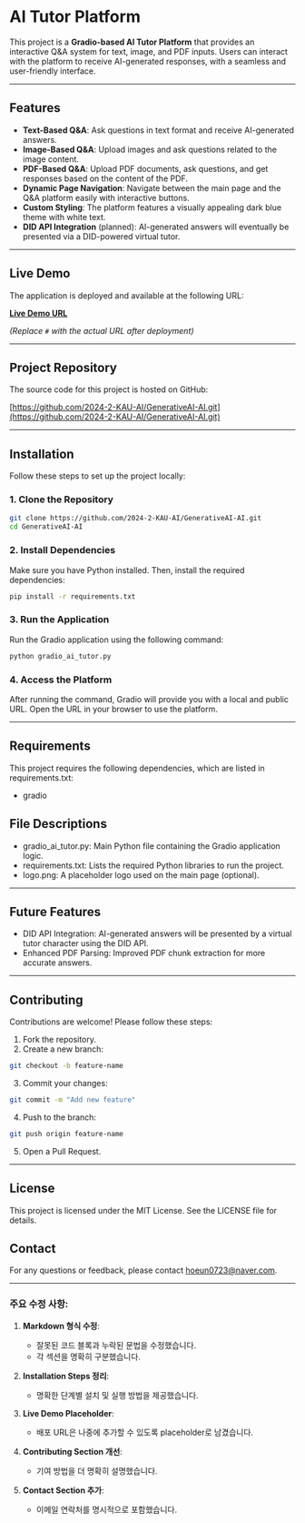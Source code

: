 # AI Tutor Platform

This project is a **Gradio-based AI Tutor Platform** that provides an interactive Q&A system for text, image, and PDF inputs. Users can interact with the platform to receive AI-generated responses, with a seamless and user-friendly interface.

---

## Features

- **Text-Based Q&A**: Ask questions in text format and receive AI-generated answers.
- **Image-Based Q&A**: Upload images and ask questions related to the image content.
- **PDF-Based Q&A**: Upload PDF documents, ask questions, and get responses based on the content of the PDF.
- **Dynamic Page Navigation**: Navigate between the main page and the Q&A platform easily with interactive buttons.
- **Custom Styling**: The platform features a visually appealing dark blue theme with white text.
- **DID API Integration** (planned): AI-generated answers will eventually be presented via a DID-powered virtual tutor.

---

## Live Demo

The application is deployed and available at the following URL:

**[Live Demo URL](#)**

_(Replace `#` with the actual URL after deployment)_

---

## Project Repository

The source code for this project is hosted on GitHub:

[https://github.com/2024-2-KAU-AI/GenerativeAI-AI.git](https://github.com/2024-2-KAU-AI/GenerativeAI-AI.git)

---

## Installation

Follow these steps to set up the project locally:

### 1. Clone the Repository
```bash
git clone https://github.com/2024-2-KAU-AI/GenerativeAI-AI.git
cd GenerativeAI-AI
```
### 2. Install Dependencies
Make sure you have Python installed. Then, install the required dependencies:
```bash
pip install -r requirements.txt
```

### 3. Run the Application
Run the Gradio application using the following command:
```bash
python gradio_ai_tutor.py
```
### 4. Access the Platform

After running the command, Gradio will provide you with a local and public URL. Open the URL in your browser to use the platform.

---

## Requirements
This project requires the following dependencies, which are listed in requirements.txt:
- gradio

## File Descriptions
- gradio_ai_tutor.py: Main Python file containing the Gradio application logic.
- requirements.txt: Lists the required Python libraries to run the project.
- logo.png: A placeholder logo used on the main page (optional).
  
---

## Future Features
- DID API Integration: AI-generated answers will be presented by a virtual tutor character using the DID API.
- Enhanced PDF Parsing: Improved PDF chunk extraction for more accurate answers.

---

## Contributing
Contributions are welcome! Please follow these steps:

1. Fork the repository.
2. Create a new branch:
```bash
git checkout -b feature-name
```
3. Commit your changes:
```bash
git commit -m "Add new feature"
```
4. Push to the branch:
```bash
git push origin feature-name
```
5. Open a Pull Request.

---


## License
This project is licensed under the MIT License. See the LICENSE file for details.

## Contact
For any questions or feedback, please contact hoeun0723@naver.com.


---

### 주요 수정 사항:
1. **Markdown 형식 수정**:
   - 잘못된 코드 블록과 누락된 문법을 수정했습니다.
   - 각 섹션을 명확히 구분했습니다.

2. **Installation Steps 정리**:
   - 명확한 단계별 설치 및 실행 방법을 제공했습니다.

3. **Live Demo Placeholder**:
   - 배포 URL은 나중에 추가할 수 있도록 placeholder로 남겼습니다.

4. **Contributing Section 개선**:
   - 기여 방법을 더 명확히 설명했습니다.

5. **Contact Section 추가**:
   - 이메일 연락처를 명시적으로 포함했습니다.

